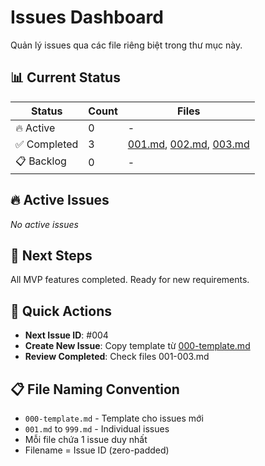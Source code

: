 # Issues Dashboard

Quản lý issues qua các file riêng biệt trong thư mục này.

## 📊 Current Status

| Status | Count | Files |
|--------|-------|-------|
| 🔥 Active | 0 | - |
| ✅ Completed | 3 | [001.md](001.md), [002.md](002.md), [003.md](003.md) |
| 📋 Backlog | 0 | - |

## 🔥 Active Issues
*No active issues*

## 🎯 Next Steps
All MVP features completed. Ready for new requirements.

## 📝 Quick Actions
- **Next Issue ID**: #004
- **Create New Issue**: Copy template từ [000-template.md](000-template.md)
- **Review Completed**: Check files 001-003.md

## 📋 File Naming Convention
- `000-template.md` - Template cho issues mới
- `001.md` to `999.md` - Individual issues
- Mỗi file chứa 1 issue duy nhất
- Filename = Issue ID (zero-padded)
